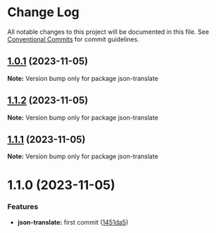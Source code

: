 # Change Log

All notable changes to this project will be documented in this file.
See [Conventional Commits](https://conventionalcommits.org) for commit guidelines.

## [1.0.1](https://github.com/andresarenasv/workspace/compare/json-translate@1.1.2...json-translate@1.0.1) (2023-11-05)

**Note:** Version bump only for package json-translate

## [1.1.2](https://github.com/andresarenasv/workspace/compare/json-translate@1.1.1...json-translate@1.1.2) (2023-11-05)

**Note:** Version bump only for package json-translate

## [1.1.1](https://github.com/andresarenasv/workspace/compare/json-translate@1.1.0...json-translate@1.1.1) (2023-11-05)

**Note:** Version bump only for package json-translate

# 1.1.0 (2023-11-05)

### Features

- **json-translate:** first commit ([1451da5](https://github.com/andresarenasv/workspace/commit/1451da56191b6ca58ef7ea001ae6bc79f4e69deb))
